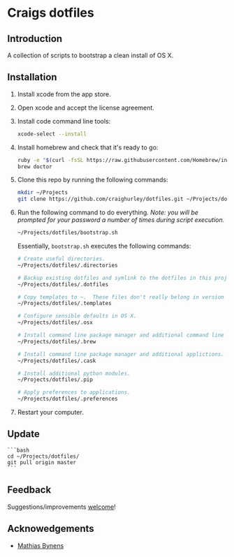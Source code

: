 # Craigs dotfiles


## Introduction
A collection of scripts to bootstrap a clean install of OS X.


## Installation

1. Install xcode from the app store.

2. Open xcode and accept the license agreement.

3. Install code command line tools:
    ```bash
    xcode-select --install
    ```

4. Install homebrew and check that it's ready to go:
    ```bash
    ruby -e "$(curl -fsSL https://raw.githubusercontent.com/Homebrew/install/master/install)"
    brew doctor
    ```

5. Clone this repo by running the following commands:
    ```bash
    mkdir ~/Projects
    git clone https://github.com/craighurley/dotfiles.git ~/Projects/dotfiles
    ```

6. Run the following command to do everything.  _Note: you will be prompted for your password a number of times during script execution._
    ```bash
    ~/Projects/dotfiles/bootstrap.sh
    ```

    Essentially, `bootstrap.sh` executes the following commands:
    ```bash
    # Create useful directories.
    ~/Projects/dotfiles/.directories

    # Backup existing dotfiles and symlink to the dotfiles in this project.
    ~/Projects/dotfiles/.dotfiles

    # Copy templates to ~.  These files don't really belong in version control, hence they are not symlinked.
    ~/Projects/dotfiles/.templates

    # Configure sensible defaults in OS X.
    ~/Projects/dotfiles/.osx

    # Install command line package manager and additional command line tools.
    ~/Projects/dotfiles/.brew

    # Install command line package manager and additional applictions.
    ~/Projects/dotfiles/.cask

    # Install additional python modules.
    ~/Projects/dotfiles/.pip

    # Apply preferences to applications.
    ~/Projects/dotfiles/.preferences
    ```

7. Restart your computer.


## Update
    ```bash
    cd ~/Projects/dotfiles/
    git pull origin master
    ```


## Feedback
Suggestions/improvements [welcome](https://github.com/craighurley/dotfiles/issues)!


## Acknowedgements
* [Mathias Bynens](https://github.com/mathiasbynens)
